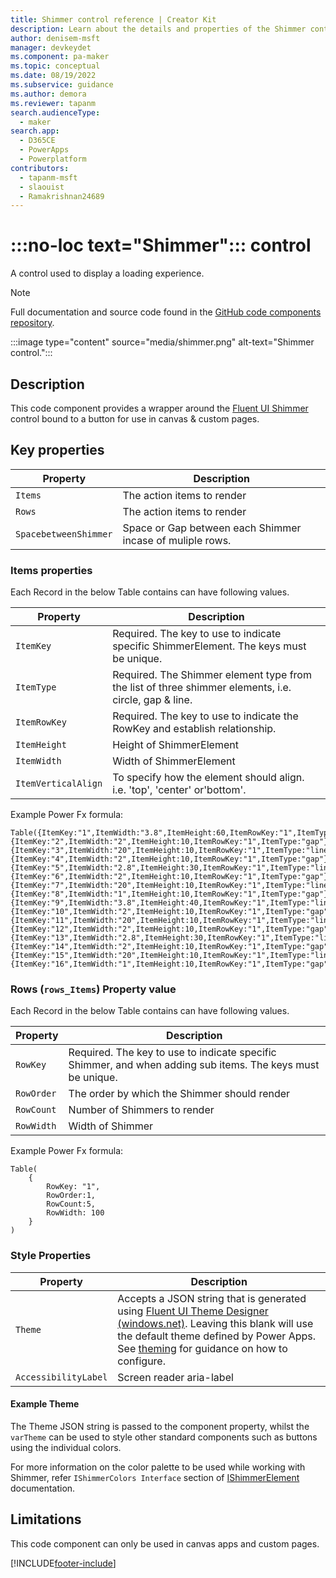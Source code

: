 ```yaml
---
title: Shimmer control reference | Creator Kit
description: Learn about the details and properties of the Shimmer control in the Creator Kit.
author: denisem-msft
manager: devkeydet
ms.component: pa-maker
ms.topic: conceptual
ms.date: 08/19/2022
ms.subservice: guidance
ms.author: demora
ms.reviewer: tapanm
search.audienceType: 
  - maker
search.app: 
  - D365CE
  - PowerApps
  - Powerplatform
contributors:
  - tapanm-msft
  - slaouist
  - Ramakrishnan24689
---
```


# :::no-loc text="Shimmer"::: control

A control used to display a loading experience.

> [!NOTE]
> Full documentation and source code found in the [GitHub code components repository](https://github.com/microsoft/powercat-code-components/tree/main/Shimmer).

:::image type="content" source="media/shimmer.png" alt-text="Shimmer control.":::

## Description

This code component provides a wrapper around the [Fluent UI Shimmer](https://developer.microsoft.com/en-us/fluentui#/controls/web/shimmer) control bound to a button for use in canvas & custom pages.

## Key properties

| Property | Description |
| -------- | ----------- |
| `Items` | The action items to render |
| `Rows` | The action items to render |
| `SpacebetweenShimmer` | Space or Gap between each Shimmer incase of muliple rows. | 

### Items properties

Each Record in the below Table contains can have following values.

| Property | Description |
| -------- | ----------- |
| `ItemKey` | Required. The key to use to indicate specific ShimmerElement. The keys must be unique. |
| `ItemType` | Required. The Shimmer element type from the list of three shimmer elements, i.e. circle, gap & line. |
| `ItemRowKey` | Required. The key to use to indicate the RowKey and establish relationship. |
| `ItemHeight` | Height of ShimmerElement |
| `ItemWidth` | Width of ShimmerElement |
| `ItemVerticalAlign` | To specify how the element should align. i.e. 'top', 'center' or'bottom'. |

Example Power Fx formula:
```
Table({ItemKey:"1",ItemWidth:"3.8",ItemHeight:60,ItemRowKey:"1",ItemType:"circle"},{ItemKey:"2",ItemWidth:"2",ItemHeight:10,ItemRowKey:"1",ItemType:"gap"},{ItemKey:"3",ItemWidth:"20",ItemHeight:10,ItemRowKey:"1",ItemType:"line"},{ItemKey:"4",ItemWidth:"2",ItemHeight:10,ItemRowKey:"1",ItemType:"gap"},{ItemKey:"5",ItemWidth:"2.8",ItemHeight:30,ItemRowKey:"1",ItemType:"line"},{ItemKey:"6",ItemWidth:"2",ItemHeight:10,ItemRowKey:"1",ItemType:"gap"},{ItemKey:"7",ItemWidth:"20",ItemHeight:10,ItemRowKey:"1",ItemType:"line"},{ItemKey:"8",ItemWidth:"1",ItemHeight:10,ItemRowKey:"1",ItemType:"gap"},{ItemKey:"9",ItemWidth:"3.8",ItemHeight:40,ItemRowKey:"1",ItemType:"line"},{ItemKey:"10",ItemWidth:"2",ItemHeight:10,ItemRowKey:"1",ItemType:"gap"},{ItemKey:"11",ItemWidth:"20",ItemHeight:10,ItemRowKey:"1",ItemType:"line"},{ItemKey:"12",ItemWidth:"2",ItemHeight:10,ItemRowKey:"1",ItemType:"gap"},{ItemKey:"13",ItemWidth:"2.8",ItemHeight:30,ItemRowKey:"1",ItemType:"line"},{ItemKey:"14",ItemWidth:"2",ItemHeight:10,ItemRowKey:"1",ItemType:"gap"},{ItemKey:"15",ItemWidth:"20",ItemHeight:10,ItemRowKey:"1",ItemType:"line"},{ItemKey:"16",ItemWidth:"1",ItemHeight:10,ItemRowKey:"1",ItemType:"gap"})
```

### Rows (`rows_Items`) Property value

Each Record in the below Table contains can have following values.

| Property | Description |
| -------- | ----------- |
| `RowKey` | Required. The key to use to indicate specific Shimmer, and when adding sub items. The keys must be unique. |
| `RowOrder` | The order by which the Shimmer should render |
| `RowCount` | Number of Shimmers to render |
| `RowWidth` | Width of Shimmer |

Example Power Fx formula:
```
Table(
    {
        RowKey: "1",
        RowOrder:1,
        RowCount:5,
        RowWidth: 100
    }
)
```

### Style Properties

| Property | Description |
| -------- | ----------- |
| `Theme` | Accepts a JSON string that is generated using [Fluent UI Theme Designer (windows.net)](https://fabricweb.z5.web.core.windows.net/pr-deploy-site/refs/heads/master/theming-designer/). Leaving this blank will use the default theme defined by Power Apps. See [theming](theme.md) for guidance on how to configure. |
| `AccessibilityLabel` | Screen reader aria-label |

#### Example Theme

The Theme JSON string is passed to the component property, whilst the `varTheme` can be used to style other standard components such as buttons using the individual colors.

For more information on the color palette to be used while working with Shimmer, refer `IShimmerColors Interface` section of [IShimmerElement](https://developer.microsoft.com/en-us/fluentui#/controls/web/shimmer#IShimmerElement) documentation.

## Limitations

This code component can only be used in canvas apps and custom pages.


[!INCLUDE[footer-include](../../includes/footer-banner.md)]
